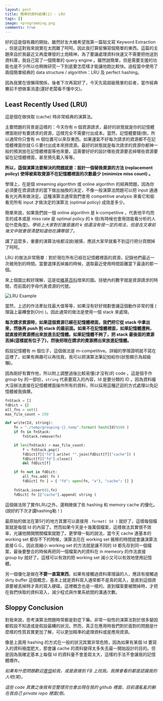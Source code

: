 ```yaml
---
layout: post
title: 簡單的資料結構(1) - LRU
tags: []
image: +programming.png
comments: true
---
```


好的這是個有趣的開始，雖然好友大維希望我第一篇貼文寫 Keyword Extraction ，但是這對我來說實在太困難了呵呵。因此我打算偷懶寫個簡單的東西。這篇的主題來自於我最近又再度爆發的土炮精神，為了要讓處理資料快速又不需要把他送到資料庫，我自己寫了一個簡單的 query engine 。雖然說簡單，但是需要支援的功能也是不少所以也稍微研究一下到底要怎麼樣才能讓他跑比較快。過程當中使用了兩個簡單經典的 data structure / algorithm：LRU 及 perfect hashing。

因為我實在很懶得關係，後者下次再寫好了，今天先寫超級簡單的前者，當作經典賽前不想做事消遣(還好老闆看不懂中文)。

## Least Recently Used (LRU)

這是個在做快取 (cache) 時非常經典的演算法。

主要問題的背景是這樣的：今天你有 n 個資源請求，最好的狀態就是你的記憶體裡面剛好有要請求的資源，這樣完全不需要付出成本。當然，記憶體要錢(倒，所以通常你只會有 m 個位置可以來存東西。如果運氣不好每次請求的資源都不在記憶體裡面你就ＧＧ要付出成本來撈資源。最好的狀態就是每次請求的資源你都神一般的預測放在記憶體裡面等他來要。這需要好好的設計哪些資源要丟掉哪些資源要留在記憶體裡面，甚至預先載入等等。

**所以，這個演算法要解決的問題就是：設計一個替換資源的方法 (replacement policy) 使得被索取資源不在記憶體裡面的次數最少 (minimize miss count) 。**

學理上，在是個 streaming algorithm 或 online algorithm 的經典問題，因為你必須要在資源請求的當下做出抽換的決定，不像一般演算法問題可以把 input 通通看光光再來做決定。這種演算法通常我們會用 competitive analysis 來看它和偷看完所有 input 才做決定的演算法 (optimal policy) 成效差多少。

簡單來說，如果我們說一個 online algorithm 是 k-competitive ，代表他平均而言的成本或是 miss rate 是 optimal policy 的 k 倍(有時候也會用效能看分析的人從什麼角度)。*學術上大家對於誰是誰的 k 倍還沒有很一定的用法，但是在文章前後文中就會很清楚知道他在講哪個了。*

講了這麼多，重要的演算法啥都沒說(被揍，應該大家早就看不到這行把分頁關掉了呵呵。

LRU 的做法非常簡單：對於現在所有已經在記憶體裡面的資源，記錄他們最近一次被用到的時間。當要選擇丟掉誰的時候，選取最近使用時間距離當下最遠的那一個。

來上個圖比較好理解，這是從[維基百科](https://en.wikipedia.org/wiki/Cache_replacement_policies#LRU)借來的圖。括號內的數字就是資源請求的時間，而前面的字母代表資源的代號。

![LRU Example](https://upload.wikimedia.org/wikipedia/commons/8/88/Lruexample.png)

當然，上述的作法牽扯找最大值等等，如果沒有好好規劃會讓這個動作非常的慢 ( 理論上最糟會到$O(n)$ )。因此通常的做法是使用一個 stack 來處理。

**每次請求資源時，如果這個資源已經在記憶體裡面，我們把它從 stack 中拿出來，然後再 push 到 stack 的最前面。如果不在記憶體裡面，如果記憶體還夠，就直接把資源撈出來放進去記憶體。如果記憶體不夠了，把 stack 最後面的資源丟掉(這樣就有位子了)，然後把現在請求的資源撈出來放進記憶體。**

假設記憶體有 m 個位子，這個做法是 m-competitive。詳細的學理證明就不寫在這裡了，如果有興趣可以再找我，我可以把演算法筆記拍給你(狀態顯示為超級懶)。

因為剛好有實作他，所以附上調整過後比較易懂(才沒有)的 code 。這是個手作 group by 的一部份，`string` 代表要寫入的內容，Id 是要分類的 ID 。因為資料龐大沒辦法直接在記憶體裡面操作所有的資料，所以採用這種迂迴的方式處理以免記憶體被我搞爆。

```python
fnStack = []
fdDict = {}
all_fns = set()
max_file_count = 250

def write(Id, string):
	fn = "./temp/grouping-{}.temp".format( hash(Id)%500 )
	if fn in fnStack:
		fnStack.remove(fn)

	if len(fnStack) > max_file_count:
		f = fnStack.pop()
		fdDict[f]["fd"].write( "".join(fdDict[f]["cache"]) )
		fdDict[f]["fd"].close()
		del fdDict[f]

	if fn not in fdDict:
		all_fns.add( fn )
		fdDict[ fn ] = { "fd": open(fn, "a"), "cache": [] }
	
	fnStack.insert(0,fn)
	fdDict[ fn ]["cache"].append( string )
```

這個做法除了實作LRU之外，還稍微做了些 hashing 和 memory cache 的優化。(說好的下次才講hashing勒！)

最原始的做法在第5行的地方其實可以直接用 `.format( Id )` 就好了，這樣每個檔案就是每個 Id 的內容了。然而如果今天是十幾萬個檔案，這樣做法其實很不效率，光讓他開開關關檔案就飽了。更學理一點的說法，當今天 cache 連基本的 working set 都存不下的時候，演算法花在 working set 搬移的時間就會讓演算法直接ＧＧ。因此我縮小 working set 的方法就是讓不同的 Id 都先存到同一個檔案，最後要整合的時候再把同一個檔案內的資料在 in memeory 的作法直接 group by 就好了。這樣可以有效的把 working set 減小又可以有效地使用記憶體。

另一個優化是做在**不要一直寫東西**。如果有接觸過資料庫理論的人，應該有接觸過 dirty buffer 這個概念，基本上就是資料寫入通常都不是真的寫入，是直到這個資源要被丟掉時才真的寫入硬碟。這裡概念也是一樣的。直到檔案要被關掉時，才把在我們快取的資料寫入，減少程式與作業系統間的溝通次數。

## Sloppy Conclusion

對我來說，思考演算法問題時常都是對症下藥。非常一般性的演算法對於很多變因都假設不知道或是假設最糟的狀況。然而，真正在應用時我們對於面對的問題是什麼樣的性質其實更加了解，可以更加精準的處理資料或是應用資源。

像是上面用 hashing 的方式在一般的狀況其實非常危險，因為如果有某個 Id 要寫入的資料極度肥大，那會讓 cache 的資料變得太多失去最一開始設計的目的。但是因為我確定基本上每個 Id 的資料量不會差距太大，這樣的手法不會讓我的記憶體爆炸。



*如果有什麼問題歡迎[寄信](mailto:eugene2528@gmail.com)給我，或是直接到 FB 上找我。我猜會看的都是認識我的人吧(笑)。*

*這些 code 其實之後我有空整理完也會出現在我的 github 裡面，目前還亂亂的躺在我自己 private repo 裡面(倒。*